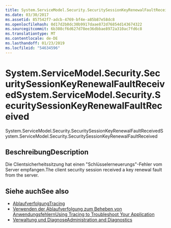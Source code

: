 ```yaml
---
title: System.ServiceModel.Security.SecuritySessionKeyRenewalFaultReceived
ms.date: 03/30/2017
ms.assetid: 857542f7-adcb-4769-bf4e-a85b87e58dc8
ms.openlocfilehash: 0d17d2b0dc30b9917daae872d76854d143674322
ms.sourcegitcommit: 6b308cf6d627d78ee36dbbae8972a310ac7fd6c8
ms.translationtype: MT
ms.contentlocale: de-DE
ms.lasthandoff: 01/23/2019
ms.locfileid: "54634596"
---
```

# <a name="systemservicemodelsecuritysecuritysessionkeyrenewalfaultreceived"></a><span data-ttu-id="c5483-102">System.ServiceModel.Security.SecuritySessionKeyRenewalFaultReceived</span><span class="sxs-lookup"><span data-stu-id="c5483-102">System.ServiceModel.Security.SecuritySessionKeyRenewalFaultReceived</span></span>
<span data-ttu-id="c5483-103">System.ServiceModel.Security.SecuritySessionKeyRenewalFaultReceived</span><span class="sxs-lookup"><span data-stu-id="c5483-103">System.ServiceModel.Security.SecuritySessionKeyRenewalFaultReceived</span></span>  
  
## <a name="description"></a><span data-ttu-id="c5483-104">Beschreibung</span><span class="sxs-lookup"><span data-stu-id="c5483-104">Description</span></span>  
 <span data-ttu-id="c5483-105">Die Clientsicherheitssitzung hat einen "Schlüsselerneuerungs"-Fehler vom Server empfangen.</span><span class="sxs-lookup"><span data-stu-id="c5483-105">The client security session received a key renewal fault from the server.</span></span>  
  
## <a name="see-also"></a><span data-ttu-id="c5483-106">Siehe auch</span><span class="sxs-lookup"><span data-stu-id="c5483-106">See also</span></span>
- [<span data-ttu-id="c5483-107">Ablaufverfolgung</span><span class="sxs-lookup"><span data-stu-id="c5483-107">Tracing</span></span>](../../../../../docs/framework/wcf/diagnostics/tracing/index.md)
- [<span data-ttu-id="c5483-108">Verwenden der Ablaufverfolgung zum Beheben von Anwendungsfehlern</span><span class="sxs-lookup"><span data-stu-id="c5483-108">Using Tracing to Troubleshoot Your Application</span></span>](../../../../../docs/framework/wcf/diagnostics/tracing/using-tracing-to-troubleshoot-your-application.md)
- [<span data-ttu-id="c5483-109">Verwaltung und Diagnose</span><span class="sxs-lookup"><span data-stu-id="c5483-109">Administration and Diagnostics</span></span>](../../../../../docs/framework/wcf/diagnostics/index.md)
